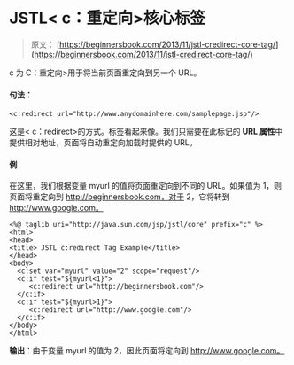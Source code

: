 # JSTL&lt; c：重定向&gt;核心标签

> 原文： [https://beginnersbook.com/2013/11/jstl-credirect-core-tag/](https://beginnersbook.com/2013/11/jstl-credirect-core-tag/)

c 为 C：重定向&GT;用于将当前页面重定向到另一个 URL。

#### 句法：

```
<c:redirect url="http://www.anydomainhere.com/samplepage.jsp"/>
```

这是&lt; c：redirect&gt;的方式。标签看起来像。我们只需要在此标记的 **URL 属性**中提供相对地址，页面将自动重定向加载时提供的 URL。

#### 例

在这里，我们根据变量 myurl 的值将页面重定向到不同的 URL。如果值为 1，则页面将重定向到 http://beginnersbook.com，对于 2，它将转到 http://www.google.com。

```
<%@ taglib uri="http://java.sun.com/jsp/jstl/core" prefix="c" %>
<html>
<head>
<title> JSTL c:redirect Tag Example</title>
</head>
<body>
  <c:set var="myurl" value="2" scope="request"/>
  <c:if test="${myurl<1}">
     <c:redirect url="http://beginnersbook.com"/>
  </c:if>
  <c:if test="${myurl>1}">
     <c:redirect url="http://www.google.com"/>
  </c:if>
</body>
</html>
```

**输出**：由于变量 myurl 的值为 2，因此页面将定向到 http://www.google.com。